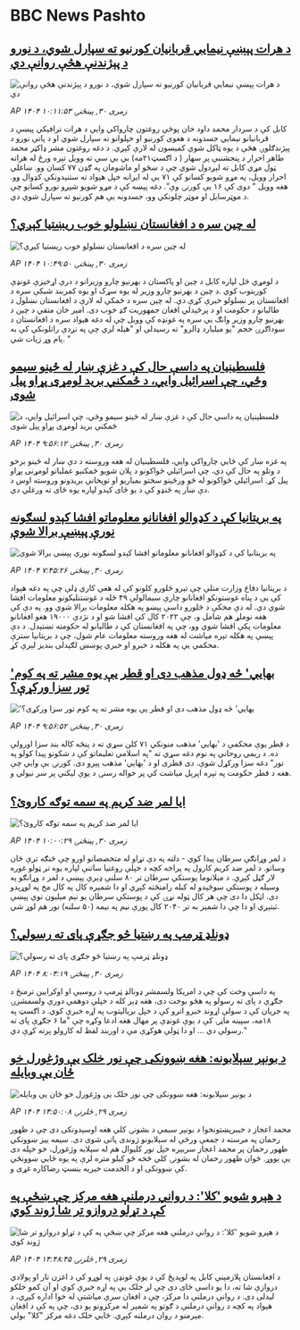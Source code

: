 # BBC News Pashto## [د هرات پېښې نیمايي قربانیان کورنیو ته سپارل شوي، د نورو د پېژندنې هڅې روانې دي](https://www.bbc.com/pashto/articles/c80dmge4dp5o?at_medium=RSS&at_campaign=rss?at_campaign=githubrss)![د هرات پېښې نیمايي قربانیان کورنیو ته سپارل شوي، د نورو د پېژندنې هڅې روانې دي](https://ichef.bbci.co.uk/ace/ws/240/cpsprodpb/af33/live/1d56ef50-7e77-11f0-9244-29dd01e1e592.png)_AP ۱۴۰۴ زمری ۳۰, پينځنۍ ۱۰:۱۱:۵۳_کابل کې د سردار محمد داود خان پوځي روغتون چارواکي وايي د هرات ترافیکي پېښې د قربانیانو نیمایي جسدونه د هغوی کورنیو او خپلوانو ته سپارل شوي او د پاتې نورو د پېژندګلوۍ هڅې د یوه ټاکل شوي کمیسون له لارې کېږي.
د دغه روغتون مشر ډاکټر محمد طاهر احرار د پنجشنبې پر سهار ( د اګسټ۲۱مه) بي بي سي ته وویل تېره ورځ له هراته ټول مړي کابل ته لېږدول شوي چې د ښځو او ماشومان په ګډن ۷۷ کسان وو. ښاغلي احرار وویل، په مړو شویو کسانو کې ۷۱ یې له ایرانه خپل هېواد ته ستنېدونکي کډوال وو. هغه وویل " دوی کې ۱۶ یې کورنۍ وې". دغه پېښه کې د مړو شویو شپږو نورو کسانو چې د موټرسایل او موټر چلونکي وو، جسدونه یې هم کورنیو ته سپارل شوي دي.## [له چین سره د افغانستان نښلولو خوب ریښتیا کېږي؟](https://www.bbc.com/pashto/articles/c8905ddzelwo?at_medium=RSS&at_campaign=rss?at_campaign=githubrss)![له چین سره د افغانستان نښلولو خوب ریښتیا کېږي؟](https://ichef.bbci.co.uk/ace/ws/240/cpsprodpb/bb49/live/1433a9e0-7e7c-11f0-ab3e-bd52082cd0ae.jpg)_AP ۱۴۰۴ زمری ۳۰, پينځنۍ ۱۰:۴۹:۵۰_د لومړي ځل لپاره کابل د چین او پاکستان د بهرنیو چارو وزیرانو د درې اړخیزې غونډې کوربتوب کوي .د چین د بهرنیو چارو وزیر له یوه سړک او یوه کمربند شبکې سره د افغانستان پر نښلولو خبرې کړې دي. له چین سره د ځمکې له لارې د افغانستان نښلول د طالبانو د حکومت او د پرځېدلي افغان جمهوریت ګډ خوب دی.
امیر خان متقي د چین د بهرنیو چارو وزیر وانګ یي سره په غونډه کې وویل چې له دغه هېواد سره د افغانستان د سوداګرۍ حجم "یو میلیارد ډالرو" ته رسیدلی او "هیله لري چې په نږدې راتلونکي کې به پام وړ زیات شي. "## [فلسطینیان په داسې حال کې د غزې ښار له ځینو سیمو وځي، چې اسرائیل وايي، د ځمکني برید لومړی پړاو پیل شوی](https://www.bbc.com/pashto/articles/crlz1xn9zr3o?at_medium=RSS&at_campaign=rss?at_campaign=githubrss)![فلسطینیان په داسې حال کې د غزې ښار له ځینو سیمو وځي، چې اسرائیل وايي، د ځمکني برید لومړی پړاو پیل شوی](https://ichef.bbci.co.uk/ace/ws/240/cpsprodpb/a2e9/live/c7269260-7e2c-11f0-a34f-318be3fb0481.jpg)_AP ۱۴۰۴ زمری ۳۰, پينځنۍ ۹:۵۶:۱۲_په غزه ښار کې ځايي چارواکي وايي، فلسطینیان له هغه وروسته د دې ښار له ځینو برخو د وتلو په حال کې دي، چې اسرائیلي ځواکونو د پلان شویو ځمکنیو عملیاتو لومړنی پړاو پیل کړ.
 اسرائیلي ځواکونو له څو ورځینو سختو بمباریو او توپخانې بریدونو وروسته اوس د دې ښار په څنډو کې د یو ځای کېدو لپاره یوه ځای ته ورغلي دي.## [په بریتانیا کې د کډوالو افغانانو معلوماتو افشا کېدو لسګونه نورې پېښې برالا شوې](https://www.bbc.com/pashto/articles/cedveg495eyo?at_medium=RSS&at_campaign=rss?at_campaign=githubrss)![په بریتانیا کې د کډوالو افغانانو معلوماتو افشا کېدو لسګونه نورې پېښې برالا شوې](https://ichef.bbci.co.uk/ace/ws/240/cpsprodpb/88ce/live/55392020-7e61-11f0-83cc-c5da98c419b8.jpg)_AP ۱۴۰۴ زمری ۳۰, پينځنۍ ۷:۴۵:۲۶_د بریتانیا دفاع وزارت منلې چې تېرو څلورو کلونو کې له هغې کاري ډلې چې په دغه هېواد کې یې د پناه غوښتونکو افغانانو چارې سبمالولې ۴۹ ځله د غوښتنلیکونو معلومات افشا شوي دي. 
له دې مخکې د څلورو داسې پېښو په هکله معلومات برالا شوي وو. په دې کې هغه نوملړ هم شامل و، چې ۲۰۲۲ کال کې افشا شو او د نژدې ۱۹۰۰۰ هغو افغانانو معلومات پکې افشا شوي وو، چې په افغانستان کې د طالبانو له حکومته تښتېدل. 
د دې پېښې په هکله تېره میاشت له هغه وروسته معلومات عام شول، چې د بریتانیا سترې محکمې یې په هکله د خبرو او خبري پوښښ لګېدلی بندیز لېرې کړ.## ['بهايي' څه ډول مذهب دی او قطر یې یوه مشر ته په کوم تور سزا ورکړې؟](https://www.bbc.com/pashto/articles/cvg30p3le5xo?at_medium=RSS&at_campaign=rss?at_campaign=githubrss)!['بهايي' څه ډول مذهب دی او قطر یې یوه مشر ته په کوم تور سزا ورکړې؟](https://ichef.bbci.co.uk/ace/ws/240/cpsprodpb/ed8e/live/d4880510-7dd7-11f0-9a6a-278f88e3c683.jpg)_AP ۱۴۰۴ زمری ۳۰, پينځنۍ ۹:۵۶:۵۲_د قطر یوې محکمې د 'بهايي' مذهب منونکي ۷۱ کلن سړي ته د پنځه کاله بند سزا اورولې ده. د ریمي روحاني په نوم دغه سړي ته "په اسلامي تعلیماتو کې د شکونو پيدا کولو په تور" دغه سزا ورکړل شوې.
دی قطری او د 'بهايي' مذهب پېرو دی. کورنۍ یې وايي چې هغه د قطر حکومت په تېره اپرېل میاشت کې پر خواله رسنۍ د یوې لیکنې پر سر نیولی و.‌## [ایا لمر ضد کریم په سمه توګه کاروئ؟](https://www.bbc.com/pashto/articles/c4g7xwze00xo?at_medium=RSS&at_campaign=rss?at_campaign=githubrss)![ایا لمر ضد کریم په سمه توګه کاروئ؟](https://ichef.bbci.co.uk/ace/ws/240/cpsprodpb/7aac/live/62605940-21a4-11f0-9060-674316cb3a1f.jpg)_AP ۱۴۰۴ زمری ۳۰, پينځنۍ ۱۰:۰۰:۲۹_د لمر وړانګې سرطان پیدا کوي - دلته په دې تړاو له متخصصانو اورو چې څنګه ترې ځان وساتو.‌
د لمر ضد کریم کارول په پراخه کچه د خپلې روغتیا ساتنې لپاره یوه تر ټولو غوره لار ګڼل کېږي.‌
د مېلانوما پوستکي سرطان تر ۸۰ سلنې ډېرې پېښې د لمر د وړانګو په وسیله د پوستکي سوځېدو له کبله رامنځته کېږي او دا شمېره کال په کال مخ په لوړېدو دی. اټکل دا دی چې هر کال ټوله نړۍ کې د پوستکي سرطان یو نیم میلیون نوي پېښې ثبتېږي او دا چې دا شمېر به تر ۲۰۴۰ کال پورې نیم په نیمه (۵۰ سلنه) نور هم لوړ شي.## [ډونلډ ټرمپ په رښتیا څو جګړې پای ته رسولي؟](https://www.bbc.com/pashto/articles/c20640xdzx2o?at_medium=RSS&at_campaign=rss?at_campaign=githubrss)![ډونلډ ټرمپ په رښتیا څو جګړې پای ته رسولي؟](https://ichef.bbci.co.uk/ace/ws/240/cpsprodpb/2625/live/38ba5ca0-7ddc-11f0-ab3e-bd52082cd0ae.png)_AP ۱۴۰۴ زمری ۳۰, پينځنۍ ۸:۰۴:۱۹_په داسې وخت کې چې د امریکا ولسمشر ډونالډ ټرمپ د روسیې او اوکرایین ترمنځ د جګړې د پای ته رسولو په هڅو بوخت دی، هغه ډېر کله د خپلې دوهمې دورې ولسمشرۍ په جریان کې د سولې اړوند خبرو اترو کې د خپل بریالیتوب په اړه خبرې کوي.
د اګسټ په ۱۸مه، سپینه ماڼۍ کې د یوې غونډې پر مهال هغه ادعا وکړه چې "ما ۶ جګړې پای ته رسولې دي ... او دا ټولې هوکړې مې د اوربند لفظ له کارولو پرته کړې دي."## [ د بونېر سېلابونه: هغه ښوونکی چې نور خلک یې وژغورل خو ځان یې وبایله](https://www.bbc.com/pashto/articles/c3dpz17811ro?at_medium=RSS&at_campaign=rss?at_campaign=githubrss)![ د بونېر سېلابونه: هغه ښوونکی چې نور خلک یې وژغورل خو ځان یې وبایله](https://ichef.bbci.co.uk/ace/ws/240/cpsprodpb/3d34/live/7c2088d0-7d09-11f0-ab3e-bd52082cd0ae.png)_AP ۱۴۰۴ زمری ۲۹, څلرنۍ ۱۴:۵۰:۰۸_محمد اعجاز  د خیبرپښتونخوا د بونېر سیمې د بشونۍ کلي هغه اوسېدونکی دی چې د ظهور رحمان په مرسته د جمعې ورځې له سېلابونو ژوندی پاتی شوی دی.
سیمه ییز ښوونکي ظهور رحمان پر محمد اعجاز سربېره خپل نور کلیوال هم له سېلابه وژغورل، خو خپله دی یې یووړ.
ځوان ظهور رحمان له بشونۍ کلي څخه څو کیلو متره لرې په یوه ځايي ښوونځي کې ښوونکی او د الخدمت خیریه بنسټ رضاکاره غړی و.## [د هېرو شویو 'کلا': د رواني درملنې هغه مرکز چې ښځې په کې د تړلو دروازو تر شا ژوند کوي](https://www.bbc.com/pashto/articles/cedvgwj0gqzo?at_medium=RSS&at_campaign=rss?at_campaign=githubrss)![د هېرو شویو 'کلا': د رواني درملنې هغه مرکز چې ښځې په کې د تړلو دروازو تر شا ژوند کوي](https://ichef.bbci.co.uk/ace/ws/240/cpsprodpb/0a19/live/b12ab430-7dd4-11f0-83cc-c5da98c419b8.jpg)_AP ۱۴۰۴ زمری ۲۹, څلرنۍ ۱۴:۴۸:۴۵_د افغانستان پلازمېنې کابل په لوېدیځ کې د یوې غونډۍ په لوړو کې د اغزن تار او پولادي دروازې شا ته، دا یو داسې ځای دی چې لږ خلک یې په اړه خبرې کوي او آن کمو خلکو لیدلی دی.
د رواني درملنې دا مرکز، چې د افغان سرې میاشتې له خوا اداره کېږي، د هېواد په کچه د روانې درملنې د ګوتو په شمېر له مرکزونو یو دی،‌ چې په کې د افغان مېرمنو د روان درملنه کېږي.
ځایي خلک دغه مرکز "کلا" بولي.